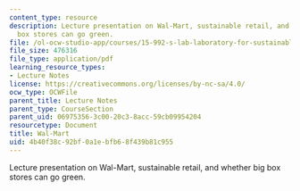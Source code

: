```yaml
---
content_type: resource
description: Lecture presentation on Wal-Mart, sustainable retail, and whether big
  box stores can go green.
file: /ol-ocw-studio-app/courses/15-992-s-lab-laboratory-for-sustainable-business-spring-2008/4b40f38c92bf0a1ebfb68f439b81c955_lec_06.pdf
file_size: 476316
file_type: application/pdf
learning_resource_types:
- Lecture Notes
license: https://creativecommons.org/licenses/by-nc-sa/4.0/
ocw_type: OCWFile
parent_title: Lecture Notes
parent_type: CourseSection
parent_uid: 06975356-3c00-20c3-8acc-59cb09954204
resourcetype: Document
title: Wal-Mart
uid: 4b40f38c-92bf-0a1e-bfb6-8f439b81c955
---
```

Lecture presentation on Wal-Mart, sustainable retail, and whether big box stores can go green.